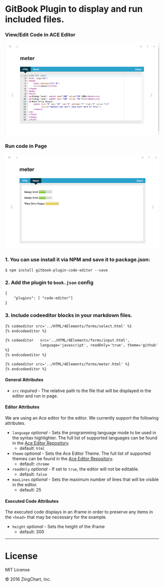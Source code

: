 
GitBook Plugin to display and run included files.
==============
### View/Edit Code in ACE Editor
![Editor View](/assets/images/editor.png)

### Run code in Page
![Run](/assets/images/run.png)


### 1. You can use install it via **NPM** and save it to package.json:
```
$ npm install gitbook-plugin-code-editor --save
```
### 2. Add the plugin to `book.json` config
```
{
    "plugins": [ "code-editor"]
}
```

### 3. Include codeeditor blocks in your markdown files.
```
{% codeeditor src='../HTML/4Elements/forms/select.html' %}
{% endcodeeditor %}
```

```
{% codeeditor   src='../HTML/4Elements/forms/input.html',
                language='javascript', readOnly='true', theme='github' %}
{% endcodeeditor %}
```

```
{% codeeditor src='../HTML/4Elements/forms/meter.html' %}
{% endcodeeditor %}
```

#### General Attributes

* `src` *required* - The relative path to the file that will be displayed in the editor and run in page.

#### Editor Attributes

We are using an Ace editor for the editor.  We currently support the following attributes.
* `language` *optional* - Sets the programming language mode to be used in the syntax highlighter.  The full list of supported languages can be found in the [Ace Editor Repository](https://github.com/ajaxorg/ace-builds/tree/master/src-min-noconflict).
    * default: `html`
* `theme` *optional* - Sets the Ace Editor Theme.  The full list of supported themes can be found in the [Ace Editor Repository](https://github.com/ajaxorg/ace/tree/master/lib/ace/theme).
    * default: `chrome`
* `readOnly` *optional* - If set to `true`, the editor will not be editable.
    * default: `false`
* `maxLines` *optional* - Sets the maximum number of lines that will be visible in the editor.
    * default: 25

#### Executed Code Attributes

The executed code displays in an iframe in order to preserve any items in the `<head>` that may be necessary for the example.
* `height` *optional* - Sets the height of the iframe
    * default: 300

---
# License

MIT License

&copy; 2016 ZingChart, Inc.
